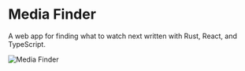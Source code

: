 # Media Finder

A web app for finding what to watch next written with Rust, React, and TypeScript.

![Media Finder](./media-finder.png)
